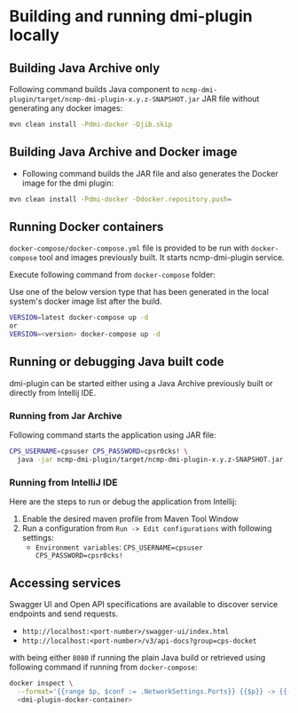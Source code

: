 # Building and running dmi-plugin locally

## Building Java Archive only

Following command builds Java component to `ncmp-dmi-plugin/target/ncmp-dmi-plugin-x.y.z-SNAPSHOT.jar` JAR file
without generating any docker images:

```bash
mvn clean install -Pdmi-docker -Djib.skip
```

## Building Java Archive and Docker image

* Following command builds the JAR file and also generates the Docker image for the dmi plugin:

```bash
mvn clean install -Pdmi-docker -Ddocker.repository.push=
```

## Running Docker containers

`docker-compose/docker-compose.yml` file is provided to be run with `docker-compose` tool and images previously built.
It starts ncmp-dmi-plugin service.

Execute following command from `docker-compose` folder:

Use one of the below version type that has been generated in the local system's docker image list after the build.
```bash
VERSION=latest docker-compose up -d
or
VERSION=<version> docker-compose up -d
```

## Running or debugging Java built code

dmi-plugin can be started either using a Java Archive previously built or directly from Intellij IDE.

### Running from Jar Archive

Following command starts the application using JAR file:

```bash
CPS_USERNAME=cpsuser CPS_PASSWORD=cpsr0cks! \
  java -jar ncmp-dmi-plugin/target/ncmp-dmi-plugin-x.y.z-SNAPSHOT.jar
```

### Running from IntelliJ IDE

Here are the steps to run or debug the application from Intellij:

1. Enable the desired maven profile from Maven Tool Window
2. Run a configuration from `Run -> Edit configurations` with following settings:
   * `Environment variables`: `CPS_USERNAME=cpsuser CPS_PASSWORD=cpsr0cks!`

## Accessing services

Swagger UI and Open API specifications are available to discover service endpoints and send requests.

* `http://localhost:<port-number>/swagger-ui/index.html`
* `http://localhost:<port-number>/v3/api-docs?group=cps-docket`

with <port-number> being either `8080` if running the plain Java build or retrieved using following command
if running from `docker-compose`:

```bash
docker inspect \
  --format='{{range $p, $conf := .NetworkSettings.Ports}} {{$p}} -> {{(index $conf 0).HostPort}} {{end}}' \
  <dmi-plugin-docker-container>
```

